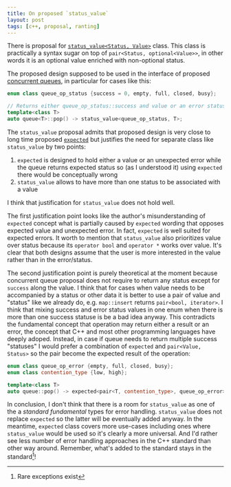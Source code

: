 ```yaml
---
title: On proposed `status_value`
layout: post
tags: [c++, proposal, ranting]
---
```


There is proposal for [`status_value<Status, Value>`](http://www.open-std.org/jtc1/sc22/wg21/docs/papers/2014/n4233.html) class. This class is practically a syntax sugar on top of
`pair<Status, optional<Value>>`, in other words it is an optional value enriched with non-optional status.

The proposed design supposed to be used in the interface of proposed [concurrent queues](http://www.open-std.org/jtc1/sc22/wg21/docs/papers/2016/p0260r0.html), in particular for cases like this:

```cpp
enum class queue_op_status {success = 0, empty, full, closed, busy};

// Returns either queue_op_status::success and value or an error status and no value
template<class T>
auto queue<T>::pop() -> status_value<queue_op_status, T>;
```

The `status_value` proposal admits that proposed design is very close to long time proposed [`expected`](http://www.open-std.org/jtc1/sc22/wg21/docs/papers/2021/p0323r10.html) but justifies the need for separate class like `status_value` by two points:
1. `expected` is designed to hold either a value or an unexpected error while the queue returns expected status so (as I understood it) using `expected` there would be conceptually wrong
2. `status_value` allows to have more than one status to be associated with a value

I think that justification for `status_value` does not hold well.

The first justification point looks like the author's misunderstanding of `expected` concept what is partially caused by `expected` wording that opposes expected value and unexpected error. In fact, `expected` is well suited for expected errors. It worth to mention that `status_value` also prioritizes value over status because its `operator bool` and `operator *` works over value. It's clear that both designs assume that the user is more interested in the value rather than in the error/status.

The second justification point is purely theoretical at the moment because concurrent queue proposal does not require to return any status except for `success` along the value. I think that for cases when value needs to be accompanied by a status or other data it is better to use a pair of value and "status" like we already do, e.g. `map::insert` returns `pair<bool, iterator>`. I think that mixing success and error status values in one enum when there is more than one success statuse is be a bad idea anyway. This contradicts the fundamental concept that operation may return either a result or an error, the concept that C++ and most other programming languages have deeply adoped. Instead, in case if queue needs to return multiple success "statuses" I would prefer a combination of `expected` and `pair<Value, Status>` so the pair become the expected result of the operation:

```cpp
enum class queue_op_error {empty, full, closed, busy};
enum class contention_type {low, high};

template<class T>
auto queue::pop() -> expected<pair<T, contention_type>, queue_op_error>;
```

In conclusion, I don't think that there is a room for `status_value` as one of the a *standard fundamental* types for error handling. `status_value` does not replace `expected` so the latter will be eventually added anyway. In the meantime, `expected` class covers more use-cases including ones where `status_value` would be used so it's clearly a more universal. And I'd rather see less number of error handling approaches in the C++ standard than other way around. Remember, what's added to the standard stays in the standard[^1]!

[^1]: Rare exceptions exist
